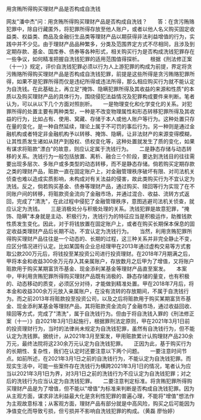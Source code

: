 用贪贿所得购买理财产品是否构成自洗钱

网友"潘中杰"问：用贪贿所得购买理财产品是否构成自洗钱？　　答：在贪污贿赂犯罪中，除自行藏匿外，将犯罪所得存放至他人账户，或者以他人名义购买固定收益类、权益类、商品及金融衍生品类等理财产品以期获得非法利益增值的行为，实践中并不少见。由于理财产品品种繁多，分类及范围界定方式不尽相同，且涉及到定期存款、基金、国库券、债券等各种形式，相关购买行为是否构成洗钱犯罪存在一些争议，如何精准把握自洗钱犯罪的适用范围值得探析。　　根据《刑法修正案（十一）》规定，评价自洗钱犯罪必须以行为人上游犯罪的构成为前提，界定将贪污贿赂所得购买理财产品是否构成自洗钱犯罪，前提是这些所得是贪污贿赂犯罪所得，如果不是犯罪所得而仅是违纪所得或违法所得，那么相应购买行为就不能认定为自洗钱。在此基础上，再立足"掩饰、隐瞒犯罪所得及其收益的来源和性质"的本质以及购买理财产品的具体行为，围绕侵犯法益情况及犯罪构成要件来判断。笔者认为，可以从以下几个方面对照剖析。　　一是物理变化和化学变化的关系。对犯罪所得的处置主要有两种类型，一种是不改变物理属性和形态转移犯罪所得及其收益的行为，比如占有、使用、窝藏、存储于本人或他人账户等行为。这种处置只存在量的变化，是一种自然延续，理论上属于不可罚的事后行为。另一种则是通过金融机构或者特定非金融机构予以转移、掩饰、隐瞒，让非法财产的来源变得模糊，让其性质发生诸如从财产到股权、债权变化等，这种处置就发生了质的变化，如果有谋求将赃款"漂白"的故意，则应认定属于洗钱行为。　　二是静态存储与动态转移的关系。洗钱行为一般包括放置、离析、融合三个阶段，要达到洗钱目的往往需要出现多层次、多账户或多类型的动态转移，而不是静态存储。倘若购买定期存款之类的理财产品，赃款一直在固定账户上，对金融管理秩序破坏有限、对司法机关侦查也难以造成实质影响，未构成对有关法益的侵害，故此类购买行为不宜认定为洗钱。反之，倘若购买基金、债券等理财产品，通过购买、赎回等行为实现了在不同账户间的转移，将赃款资金流向了金融市场，并通过混合、收益、流转方式返回，完成了"清洗"，在此过程中侵犯了金融管理秩序，意图逃避司法机关侦查，就应认定为洗钱。　　三是消极处分与积极处理的关系。洗钱犯罪是故意犯罪，"掩饰、隐瞒"本身就是主动、积极行为，洗钱行为的特征应当是积极运作，助推钱款性质发生变化。因此，对于将钱放置在固定账户上，或者在购买长期保本保息的固定收益类理财产品后长期不动，不宜认定为洗钱行为。　　当然，利用贪贿犯罪所得购买理财产品往往是一个动态的、长期的过程，这三种关系并非完全静止不变，应区分情况进行认定。比如某国有企业总经理甲在2013年通过虚构交易等方式套取公款200万元后，将钱投至某投资公司进行投资理财。在2018年7月期满之后，甲将本金和收益300余万元存入其亲属账户，存放数月之后甲为了增值，又将账户赃款用于购买某期富货币基金、现金添利某基金等理财产品直至案发。　　本案中，甲利用贪贿犯罪所得购买理财产品既有消极的、静态存储的量变，也有积极的、动态移动的质变，必须区分对待，才能做到精准处置。甲在2018年7月后，将本金和收益300余万元放入亲属账户，在没有流转的存放期间，不属于自洗钱行为。而之前2013年将赃款投至投资公司，以及之后将赃款用于购买某期富货币基金、现金添利某基金等理财产品，其将赃款资金流向了金融市场，通过收益回收、赎回等方式，完成了"清洗"，属于自洗钱行为。但由于将自洗钱入罪的《刑法修正案（十一）》自2021年3月1日起施行，根据罪刑法定原则，甲在2021年3月1日前的投资理财行为，当时的法律尚未规定为自洗钱犯罪，虽然有自洗钱行为，但不能认定为洗钱罪。据统计，从2021年3月至案发，甲用赃款累计认购理财产品230余万元，最终法院将这230余万元认定为自洗钱犯罪。　　正因为此，基于购买行为的长期性、复杂性，我们在认定时还要注意以下两个问题。　　一要注意时间节点。如前所述，在2021年3月1日之前的自洗钱行为，不能认定为自洗钱犯罪。而现实生活中，可能一些案件存在洗钱行为横跨2021年3月1日的情况，笔者认为应当以2021年3月1日为界，对3月1日之前的洗钱行为不应认定为自洗钱犯罪；对之后的洗钱行为应当认定为自洗钱犯罪。　　二要注意判定标准。将贪贿犯罪所得购买理财产品是为了增值，但不能以"增值"为标准来判断是否构成自洗钱犯罪。因为从主观方面，谋求非法利益最大化是贪利性犯罪的普遍心理，不能将"增值"想法作为主观故意标准；从客观方面，理财产品有部分就是中高风险，购买之后可能因为净值变化而导致亏损，但亏损并不影响自洗钱犯罪的构成。（黄磊
廖怡婷）
